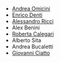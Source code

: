 - [Andrea Omicini](mailto:andrea.omicini@unibo.it)
- [Enrico Denti](mailto:enrico.denti@unibo.it)
- [Alessandro Ricci](mailto:a.ricci@unibo.it)
- Alex Benini
- [Roberta Calegari](mailto:roberta.calegari@unibo.it)
- Alberto Sita
- Andrea Bucaletti
- [Giovanni Ciatto](mailto:giovanni.ciatto@unibo.it)

<!-- TODO: look for ancient contributors -->